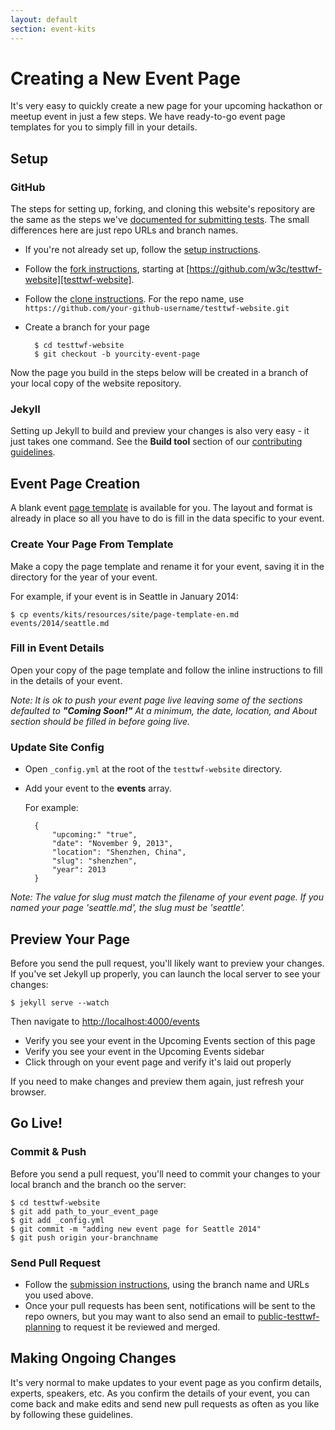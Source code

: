 ```yaml
---
layout: default
section: event-kits
---
```


# Creating a New Event Page

It's very easy to quickly create a new page for your upcoming hackathon or
meetup event in just a few steps. We have ready-to-go event page templates
for you to simply fill in your details. 

## Setup

### GitHub

The steps for setting up, forking, and cloning this website's repository
are the same as the steps we've [documented for submitting tests][github-101]. The small
differences here are just repo URLs and branch names.

* If you're not already set up, follow the [setup instructions][github-setup].

* Follow the [fork instructions][github-fork], starting at  [https://github.com/w3c/testtwf-website][testtwf-website].
	
* Follow the [clone instructions][github-clone]. For the repo name, use ```https://github.com/your-github-username/testtwf-website.git```

* Create a branch for your page
	
		$ cd testtwf-website
		$ git checkout -b yourcity-event-page
	
Now the page you build in the steps below will be created in a branch of your
local copy of the website repository.

### Jekyll
Setting up Jekyll to build and preview your changes is also very easy - it just takes one command. See the **Build tool** section of our [contributing guidelines][contributing].

## Event Page Creation

A blank event [page template][event-page-template] is available for you. The layout and format is
already in place so all you have to do is fill in the data specific to your event.

### Create Your Page From Template

Make a copy the page template and rename it for your event, saving it in the directory 
for the year of your event. 

For example, if your event is in Seattle in January 2014:

	$ cp events/kits/resources/site/page-template-en.md events/2014/seattle.md
		
### Fill in Event Details

Open your copy of the page template and follow the inline instructions to fill in the details of
your event. 

_Note: It is ok to push your event page live leaving some of the sections defaulted to 
**"Coming Soon!"** At a minimum, the date, location, and About section should be filled in before going live._

### Update Site Config

* Open ```_config.yml``` at the root of the ```testtwf-website``` directory.
* Add your event to the **events** array.

	For example:
	
		{ 
			"upcoming:" "true",
			"date": "November 9, 2013",
			"location": "Shenzhen, China",
    		"slug": "shenzhen",
    		"year": 2013
    	}

_Note: The value for slug must match the filename of your event page. If you named your page 'seattle.md', the slug must be 'seattle'._

## Preview Your Page

Before you send the pull request, you'll likely want to preview your changes. If you've set
Jekyll up properly, you can launch the local server to see your changes:

	$ jekyll serve --watch
	
Then navigate to [http://localhost:4000/events][local-jekyll]

* Verify you see your event in the Upcoming Events section of this page
* Verify you see your event in the Upcoming Events sidebar
* Click through on your event page and verify it's laid out properly

If you need to make changes and preview them again, just refresh your browser.

## Go Live!

### Commit & Push

Before you send a pull request, you'll need to commit your changes to your local branch
and the branch oo the server:

	$ cd testtwf-website
	$ git add path_to_your_event_page
	$ git add _config.yml
	$ git commit -m "adding new event page for Seattle 2014"
	$ git push origin your-branchname
	

### Send Pull Request

* Follow the [submission instructions][github-submit], using the branch name
and URLs you used above.
* Once your pull requests has been sent, notifications will be sent to the repo 
owners, but you may want to also send an email to [public-testtwf-planning][public-testtwf-planning]
to request it be reviewed and merged.

## Making Ongoing Changes 

It's very normal to make updates to your event page as you confirm details, experts, speakers, etc.
As you confirm the details of your event, you can come back and make edits and send new pull requests as often as you like by following these guidelines.


[github-101]: /docs/github-101.html
[github-setup]: /docs/github-101.html#setup
[github-fork]: /docs/github-101.html#fork
[github-clone]: /docs/github-101.html#clone-the-test-repo
[github-submit]: /docs/github-101.html#submit
[testtwf-website]: https://github.com/w3c/testtwf-website
[contributing]: https://github.com/w3c/testtwf-website/blob/gh-pages/CONTRIBUTING.md
[event-page-template]: /events/kits/resources/site/page-template-en.html
[local-jekyll]: http://127.0.0.1:4000/events
[public-testtwf-planning]: http://lists.w3.org/Archives/Public/public-testtwf-planning/